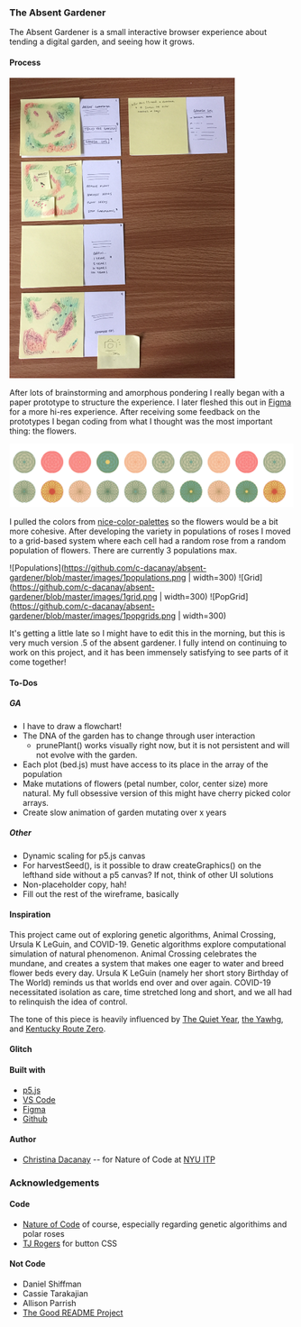 <!-- Every README should start with an H1 -->

### The Absent Gardener

The Absent Gardener is a small interactive browser experience about tending a digital garden, and seeing how it grows.

#### Process

<img src="https://github.com/c-dacanay/absent-gardener/blob/master/images/wireframe.JPG" width="400" text-align="top">

After lots of brainstorming and amorphous pondering I really began with a paper prototype to structure the experience. I later fleshed this out in [Figma](https://www.figma.com/proto/bJeLfedG8qUAIls40RwDMa/Absent-Gardener-Playtest?node-id=2%3A3&viewport=438%2C-12%2C0.5&scaling=min-zoom) for a more hi-res experience. After receiving some feedback on the prototypes I began coding from what I thought was the most important thing: the flowers.

![Flower Img](https://github.com/c-dacanay/absent-gardener/blob/master/images/0polar.png)

I pulled the colors from [nice-color-palettes](https://www.npmjs.com/package/nice-color-palettes) so the flowers would be a bit more cohesive. After developing the variety in populations of roses I moved to a grid-based system where each cell had a random rose from a random population of flowers. There are currently 3 populations max.

![Populations](https://github.com/c-dacanay/absent-gardener/blob/master/images/1populations.png | width=300)
![Grid](https://github.com/c-dacanay/absent-gardener/blob/master/images/1grid.png | width=300)
![PopGrid](https://github.com/c-dacanay/absent-gardener/blob/master/images/1popgrids.png | width=300)

It's getting a little late so I might have to edit this in the morning, but this is very much version .5 of the absent gardener. I fully intend on continuing to work on this project, and it has been immensely satisfying to see parts of it come together!

<!-- ![Wireframe](https://github.com/c-dacanay/dwd-beautiful-day/blob/master/process/figma.png) -->

<!-- It is essential to describe how to set up your project -->

#### To-Dos

##### GA

- I have to draw a flowchart!
- The DNA of the garden has to change through user interaction
  - prunePlant() works visually right now, but it is not persistent and will not evolve with the garden.
- Each plot (bed.js) must have access to its place in the array of the population
- Make mutations of flowers (petal number, color, center size) more natural. My full obsessive version of this might have cherry picked color arrays.
- Create slow animation of garden mutating over x years

##### Other

- Dynamic scaling for p5.js canvas
- For harvestSeed(), is it possible to draw createGraphics() on the lefthand side without a p5 canvas? If not, think of other UI solutions
- Non-placeholder copy, hah!
- Fill out the rest of the wireframe, basically

#### Inspiration

This project came out of exploring genetic algorithms, Animal Crossing, Ursula K LeGuin, and COVID-19. Genetic algorithms explore computational simulation of natural phenomenon. Animal Crossing celebrates the mundane, and creates a system that makes one eager to water and breed flower beds every day. Ursula K LeGuin (namely her short story Birthday of The World) reminds us that worlds end over and over again. COVID-19 necessitated isolation as care, time stretched long and short, and we all had to relinquish the idea of control.

The tone of this piece is heavily influenced by [The Quiet Year](https://buriedwithoutceremony.com/the-quiet-year), [the Yawhg](http://www.theyawhg.com/), and [Kentucky Route Zero](http://kentuckyroutezero.com/).

#### Glitch

<!-- This project [is hosted on Glitch.](https://c-dacanay-dwd-beautiful-day.glitch.me/) -->

#### Built with

- [p5.js](https://p5js.org/)
- [VS Code](https://code.visualstudio.com/)
- [Figma](https://www.figma.com/)
- [Github](https://github.com)

#### Author

- [Christina Dacanay](http://cdacanay.com/) -- for Nature of Code at [NYU ITP](https://itp.nyu.edu)

### Acknowledgements

#### Code

- [Nature of Code](http://natureofcode.com) of course, especially regarding genetic algorithims and polar roses
- [TJ Rogers](https://codepen.io/tjrogers82/pen/feLhp) for button CSS

#### Not Code

- Daniel Shiffman
- Cassie Tarakajian
- Allison Parrish
- [The Good README Project](https://github.com/itp-dwd/2020-spring/blob/master/templates/readme-template.md)
